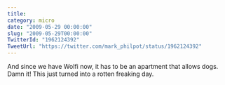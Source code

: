 ```yaml
---
title: 
category: micro
date: "2009-05-29 00:00:00"
slug: "2009-05-29T00:00:00"
TwitterId: "1962124392"
TweetUrl: "https://twitter.com/mark_philpot/status/1962124392"
---
```


And since we have Wolfi now, it has to be an apartment that allows dogs. Damn
it! This just turned into a rotten freaking day.

